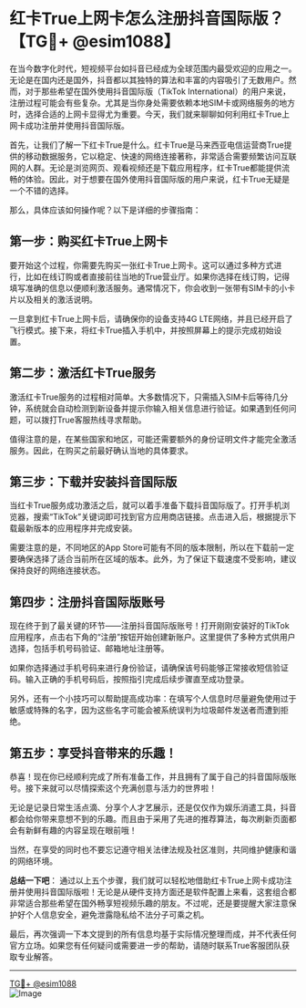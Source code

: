 # 红卡True上网卡怎么注册抖音国际版？【TG💪+ @esim1088】

在当今数字化时代，短视频平台如抖音已经成为全球范围内最受欢迎的应用之一。无论是在国内还是国外，抖音都以其独特的算法和丰富的内容吸引了无数用户。然而，对于那些希望在国外使用抖音国际版（TikTok International）的用户来说，注册过程可能会有些复杂。尤其是当你身处需要依赖本地SIM卡或网络服务的地方时，选择合适的上网卡显得尤为重要。今天，我们就来聊聊如何利用红卡True上网卡成功注册并使用抖音国际版。

首先，让我们了解一下红卡True是什么。红卡True是马来西亚电信运营商True提供的移动数据服务，它以稳定、快速的网络连接著称，非常适合需要频繁访问互联网的人群。无论是浏览网页、观看视频还是下载应用程序，红卡True都能提供流畅的体验。因此，对于想要在国外使用抖音国际版的用户来说，红卡True无疑是一个不错的选择。

那么，具体应该如何操作呢？以下是详细的步骤指南：

## 第一步：购买红卡True上网卡

要开始这个过程，你需要先购买一张红卡True上网卡。这可以通过多种方式进行，比如在线订购或者直接前往当地的True营业厅。如果你选择在线订购，记得填写准确的信息以便顺利激活服务。通常情况下，你会收到一张带有SIM卡的小卡片以及相关的激活说明。

一旦拿到红卡True上网卡后，请确保你的设备支持4G LTE网络，并且已经开启了飞行模式。接下来，将红卡True插入手机中，并按照屏幕上的提示完成初始设置。

## 第二步：激活红卡True服务

激活红卡True服务的过程相对简单。大多数情况下，只需插入SIM卡后等待几分钟，系统就会自动检测到新设备并提示你输入相关信息进行验证。如果遇到任何问题，可以拨打True客服热线寻求帮助。

值得注意的是，在某些国家和地区，可能还需要额外的身份证明文件才能完全激活服务。因此，在购买之前最好确认当地的具体要求。

## 第三步：下载并安装抖音国际版

当红卡True服务成功激活之后，就可以着手准备下载抖音国际版了。打开手机浏览器，搜索“TikTok”关键词即可找到官方应用商店链接。点击进入后，根据提示下载最新版本的应用程序并完成安装。

需要注意的是，不同地区的App Store可能有不同的版本限制，所以在下载前一定要确保选择了适合当前所在区域的版本。此外，为了保证下载速度不受影响，建议保持良好的网络连接状态。

## 第四步：注册抖音国际版账号

现在终于到了最关键的环节——注册抖音国际版账号！打开刚刚安装好的TikTok应用程序，点击右下角的“注册”按钮开始创建新账户。这里提供了多种方式供用户选择，包括手机号码验证、邮箱地址注册等。

如果你选择通过手机号码来进行身份验证，请确保该号码能够正常接收短信验证码。输入正确的手机号码后，按照指引完成后续步骤直至成功登录。

另外，还有一个小技巧可以帮助提高成功率：在填写个人信息时尽量避免使用过于敏感或特殊的名字，因为这些名字可能会被系统误判为垃圾邮件发送者而遭到拒绝。

## 第五步：享受抖音带来的乐趣！

恭喜！现在你已经顺利完成了所有准备工作，并且拥有了属于自己的抖音国际版账号。接下来就可以尽情探索这个充满创意与活力的世界啦！

无论是记录日常生活点滴、分享个人才艺展示，还是仅仅作为娱乐消遣工具，抖音都会给你带来意想不到的乐趣。而且由于采用了先进的推荐算法，每次刷新页面都会有新鲜有趣的内容呈现在眼前哦！

当然，在享受的同时也不要忘记遵守相关法律法规及社区准则，共同维护健康和谐的网络环境。

**总结一下吧**：
通过以上五个步骤，我们就可以轻松地借助红卡True上网卡成功注册并使用抖音国际版啦！无论是从硬件支持方面还是软件配置上来看，这套组合都非常适合那些希望在国外畅享短视频乐趣的朋友。不过呢，还是要提醒大家注意保护好个人信息安全，避免泄露隐私给不法分子可乘之机。

最后，再次强调一下本文提到的所有信息均基于实际情况整理而成，并不代表任何官方立场。如果您有任何疑问或需要进一步的帮助，请随时联系True客服团队获取专业解答。

---

[TG💪+ @esim1088](https://t.me/s/esim1088)  
![Image](https://i.postimg.cc/4NQfJmqS/Snipaste-2025-05-13-00-14-12.png)